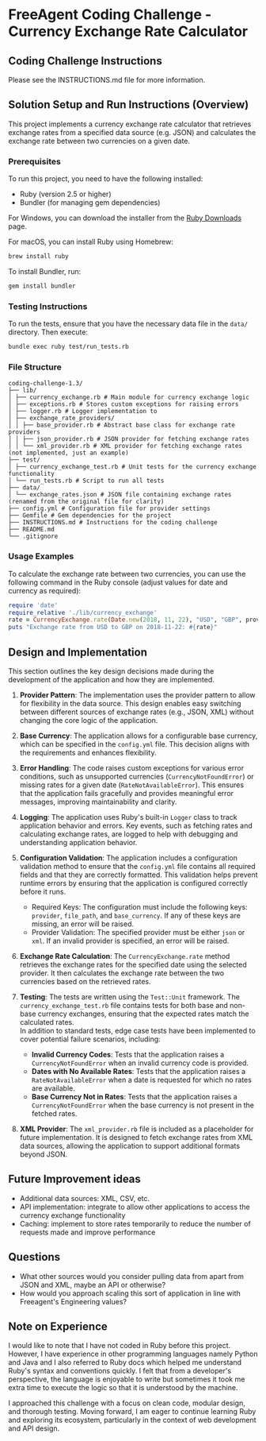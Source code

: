 # FreeAgent Coding Challenge - Currency Exchange Rate Calculator

## Coding Challenge Instructions

Please see the INSTRUCTIONS.md file for more information.

## Solution Setup and Run Instructions (Overview)

This project implements a currency exchange rate calculator that retrieves exchange rates from a specified data source (e.g. JSON) and calculates the exchange rate between two currencies on a given date.

### Prerequisites

To run this project, you need to have the following installed:

- Ruby (version 2.5 or higher)
- Bundler (for managing gem dependencies)

For Windows, you can download the installer from the [Ruby Downloads](https://www.ruby-lang.org/en/downloads/) page.

For macOS, you can install Ruby using Homebrew:
```zsh
brew install ruby
```

To install Bundler, run:
```bash
gem install bundler
```

### Testing Instructions
To run the tests, ensure that you have the necessary data file in the `data/` directory. Then execute:
```bash
bundle exec ruby test/run_tests.rb
```

### File Structure
```
coding-challenge-1.3/
├── lib/
│ ├── currency_exchange.rb # Main module for currency exchange logic
│ ├── exceptions.rb # Stores custom exceptions for raising errors
│ ├── logger.rb # Logger implementation to 
│ ├── exchange_rate_providers/
│ │ ├── base_provider.rb # Abstract base class for exchange rate providers
│ │ ├── json_provider.rb # JSON provider for fetching exchange rates
│ │ └── xml_provider.rb # XML provider for fetching exchange rates (not implemented, just an example)
├── test/
│ ├── currency_exchange_test.rb # Unit tests for the currency exchange functionality
│ └── run_tests.rb # Script to run all tests
├── data/
│ └── exchange_rates.json # JSON file containing exchange rates (renamed from the original file for clarity)
├── config.yml # Configuration file for provider settings
├── Gemfile # Gem dependencies for the project
├── INSTRUCTIONS.md # Instructions for the coding challenge
├── README.md
└── .gitignore
```

### Usage Examples
To calculate the exchange rate between two currencies, you can use the following command in the Ruby console (adjust values for date and currency as required):
```ruby
require 'date'
require_relative './lib/currency_exchange'
rate = CurrencyExchange.rate(Date.new(2018, 11, 22), "USD", "GBP", provider)
puts "Exchange rate from USD to GBP on 2018-11-22: #{rate}"
```

## Design and Implementation

This section outlines the key design decisions made during the development of the application and how they are implemented.

1. **Provider Pattern**: The implementation uses the provider pattern to allow for flexibility in the data source. This design enables easy switching between different sources of exchange rates (e.g., JSON, XML) without changing the core logic of the application.

2. **Base Currency**: The application allows for a configurable base currency, which can be specified in the `config.yml` file. This decision aligns with the requirements and enhances flexibility.

3. **Error Handling**: The code raises custom exceptions for various error conditions, such as unsupported currencies (`CurrencyNotFoundError`) or missing rates for a given date (`RateNotAvailableError`). This ensures that the application fails gracefully and provides meaningful error messages, improving maintainability and clarity.

4. **Logging**: The application uses Ruby's built-in `Logger` class to track application behavior and errors. Key events, such as fetching rates and calculating exchange rates, are logged to help with debugging and understanding application behavior.

5. **Configuration Validation**: The application includes a configuration validation method to ensure that the `config.yml` file contains all required fields and that they are correctly formatted. This validation helps prevent runtime errors by ensuring that the application is configured correctly before it runs.
    - Required Keys: The configuration must include the following keys: `provider`, `file_path`, and `base_currency`. If any of these keys are missing, an error will be raised.
    - Provider Validation: The specified provider must be either `json` or `xml`. If an invalid provider is specified, an error will be raised.

6. **Exchange Rate Calculation**: The `CurrencyExchange.rate` method retrieves the exchange rates for the specified date using the selected provider. It then calculates the exchange rate between the two currencies based on the retrieved rates.

7. **Testing**: The tests are written using the `Test::Unit` framework. The `currency_exchange_test.rb` file contains tests for both base and non-base currency exchanges, ensuring that the expected rates match the calculated rates.<br>
    In addition to standard tests, edge case tests have been implemented to cover potential failure scenarios, including:
    - **Invalid Currency Codes**: Tests that the application raises a `CurrencyNotFoundError` when an invalid currency code is provided.
    - **Dates with No Available Rates**: Tests that the application raises a `RateNotAvailableError` when a date is requested for which no rates are available.
    - **Base Currency Not in Rates**: Tests that the application raises a `CurrencyNotFoundError` when the base currency is not present in the fetched rates.

8. **XML Provider**: The `xml_provider.rb` file is included as a placeholder for future implementation. It is designed to fetch exchange rates from XML data sources, allowing the application to support additional formats beyond JSON.

## Future Improvement ideas

- Additional data sources: XML, CSV, etc.
- API implementation: integrate to allow other applications to access the currency exchange functionality
- Caching: implement to store rates temporarily to reduce the number of requests made and improve performance

## Questions
- What other sources would you consider pulling data from apart from JSON and XML, maybe an API or otherwise?
- How would you approach scaling this sort of application in line with Freeagent's Engineering values?

## Note on Experience

I would like to note that I have not coded in Ruby before this project. However, I have experience in other programming languages namely Python and Java and I also referred to Ruby docs which helped me understand Ruby's syntax and conventions quickly. I felt that from a developer's perspective, the language is enjoyable to write but sometimes it took me extra time to execute the logic so that it is understood by the machine.

I approached this challenge with a focus on clean code, modular design, and thorough testing. Moving forward, I am eager to continue learning Ruby and exploring its ecosystem, particularly in the context of web development and API design.
